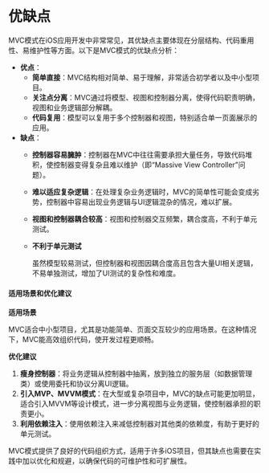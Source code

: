 # 优缺点

MVC模式在iOS应用开发中非常常见，其优缺点主要体现在分层结构、代码重用性、易维护性等方面。以下是MVC模式的优缺点分析：



* **优点**：
  * **简单直接**：MVC结构相对简单、易于理解，非常适合初学者以及中小型项目。
  * **关注点分离**：MVC通过将模型、视图和控制器分离，使得代码职责明确，视图和业务逻辑部分解耦。
  * **代码复用**：模型可以复用于多个控制器和视图，特别适合单一页面展示的应用。
* **缺点**：
  * **控制器容易臃肿**：控制器在MVC中往往需要承担大量任务，导致代码堆积，使控制器变得复杂且难以维护（即“Massive View Controller”问题）。
  * **难以适应复杂逻辑**：在处理复杂业务逻辑时，MVC的简单性可能会变成劣势，控制器中容易出现业务逻辑与UI逻辑混杂的情况，难以扩展。
  * **视图和控制器耦合较高**：视图和控制器交互频繁，耦合度高，不利于单元测试。
  *   **不利于单元测试**

      虽然模型较易测试，但控制器和视图因耦合度高且包含大量UI相关逻辑，不易单独测试，增加了UI测试的复杂性和难度。

#### 适用场景和优化建议

**适用场景**

MVC适合中小型项目，尤其是功能简单、页面交互较少的应用场景。在这种情况下，MVC能高效组织代码，使开发过程更顺畅。

**优化建议**

1. **瘦身控制器**：将业务逻辑从控制器中抽离，放到独立的服务层（如数据管理类）或使用委托和协议分离UI逻辑。
2. **引入MVP、MVVM模式**：在大型或复杂项目中，MVC的缺点可能更加明显，适合引入MVVM等设计模式，进一步分离视图与业务逻辑，使控制器承担的职责更小。
3. **利用依赖注入**：使用依赖注入来减低控制器对其他类的依赖度，有助于更好的单元测试。

MVC模式提供了良好的代码组织方式，适用于许多iOS项目，但其缺点也需要在实践中加以优化和规避，以确保代码的可维护性和可扩展性。
